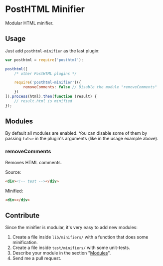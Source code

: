 # PostHTML Minifier
Modular HTML minifier.


## Usage
Just add `posthtml-minifier` as the last plugin:
```js
var posthtml = require('posthtml');

posthtml([
    /* other PostHTML plugins */

    require('posthtml-minifier')({
        removeComments: false // Disable the module "removeComments"
    })
]).process(html).then(function (result) {
    // result.html is minified
});
```


## Modules
By default all modules are enabled. You can disable some of them by passing `false`
in the plugin's arguments (like in the usage example above).

### removeComments
Removes HTML comments.

Source:
```html
<div><!-- test --></div>
```

Minified:
```html
<div></div>
```



## Contribute

Since the minifier is modular, it's very easy to add new modules:

1. Create a file inside `lib/minifiers/` with a function that does some minification.
2. Create a file inside `test/minifiers/` with some unit-tests.
3. Describe your module in the section "[Modules](https://github.com/maltsev/posthtml-minifier/blob/master/README.md#modules)".
4. Send me a pull request.
